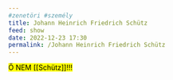 ```yaml
---
#zenetöri #személy
title: Johann Heinrich Friedrich Schütz
feed: show
date: 2022-12-23 17:30
permalink: /Johann Heinrich Friedrich Schütz
---
```


<mark>Ő NEM [[Schütz]]!!!</mark> 
